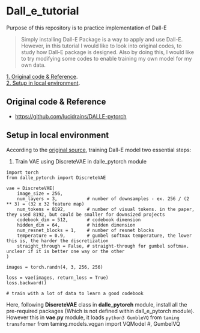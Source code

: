 # Dall_e_tutorial
Purpose of this repository is to practice implementation of Dall-E

> Simply installing Dall-E Package is a way to apply and use Dall-E. However, in this tutorial I would like to look into original codes, to study how Dall-E package is designed. Also by doing this, I would like to try modifying some codes to enable training my own model for my own data. 

[1. Original code & Reference](#Original-code-&-Reference).  
[2. Setup in local environment](#Setup-in-local-environment).  

## Original code & Reference
- https://github.com/lucidrains/DALLE-pytorch

## Setup in local environment
According to the [original source](https://github.com/lucidrains/DALLE-pytorch), training Dall-E model two essential steps:   
1. Train VAE using DiscreteVAE in dalle_pytorch module

~~~python3
import torch
from dalle_pytorch import DiscreteVAE

vae = DiscreteVAE(
    image_size = 256,
    num_layers = 3,           # number of downsamples - ex. 256 / (2 ** 3) = (32 x 32 feature map)
    num_tokens = 8192,        # number of visual tokens. in the paper, they used 8192, but could be smaller for downsized projects
    codebook_dim = 512,       # codebook dimension
    hidden_dim = 64,          # hidden dimension
    num_resnet_blocks = 1,    # number of resnet blocks
    temperature = 0.9,        # gumbel softmax temperature, the lower this is, the harder the discretization
    straight_through = False, # straight-through for gumbel softmax. unclear if it is better one way or the other
)

images = torch.randn(4, 3, 256, 256)

loss = vae(images, return_loss = True)
loss.backward()

# train with a lot of data to learn a good codebook
~~~
Here, following **DiscreteVAE** class in **dalle_pytorch** module, install all the pre-required packages (Which is not defined within dall_e_pytorch module). However this in **vae.py** module, it loads `python3 GumbleVQ` from `taming transformer` from taming.models.vqgan import VQModel #, GumbelVQ
